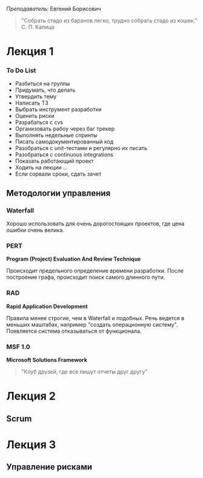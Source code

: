 _Преподаватель:_ Евгений Борисович

> "Собрать стадо из баранов легко, трудно собрать стадо из кошек." С. П. Капица

# Лекция 1
### To Do List

- Разбиться на группы
- Придумать, что делать
- Утвердить тему
- Написать ТЗ
- Выбрать инструмент разработки
- Оценить риски
- Разрабаться с cvs
- Организовать рабоу через баг трекер
- Выполнять недельные спринты
- Писать самодокументированный код
- Разобраться с unit-тестами и регулярно их писать
- Разобраться с continuous integrations
- Показать работающий проект
- Ходить на лекции ...
- Если сорвали сроки, сдать зачет

## Методологии управления
### Waterfall
Хорошо использовать для очень дорогостоящих проектов, где цена ошибки очень велика.

### PERT
__Program (Project) Evaluation And Review Technique__

Происходит предельного определение времени разработки. После построение графа, происходит поиск самого длинного пути.

### RAD
__Rapid Application Development__

Правила менее строгие, чем в Waterfall и подобных. Речь ведется в меньших маштабах, например "создать операционную систему". Появляется система отказываться от функционала.

### MSF 1.0
__Microsoft Solutions Framework__

> "Клуб друзей, где все пишут отчеты друг другу"

# Лекция 2
## Scrum

# Лекция 3
## Управление рисками
